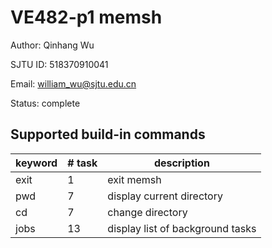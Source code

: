 # VE482-p1 memsh

Author: Qinhang Wu

SJTU ID: 518370910041

Email: william_wu@sjtu.edu.cn

Status: complete

## Supported build-in commands
| keyword | \# task | description |
| ------- | ------- | ----------- |
| exit    | 1       | exit memsh  |
| pwd     | 7       | display current directory  |
| cd      | 7       | change directory |
| jobs    | 13      | display list of background tasks |
